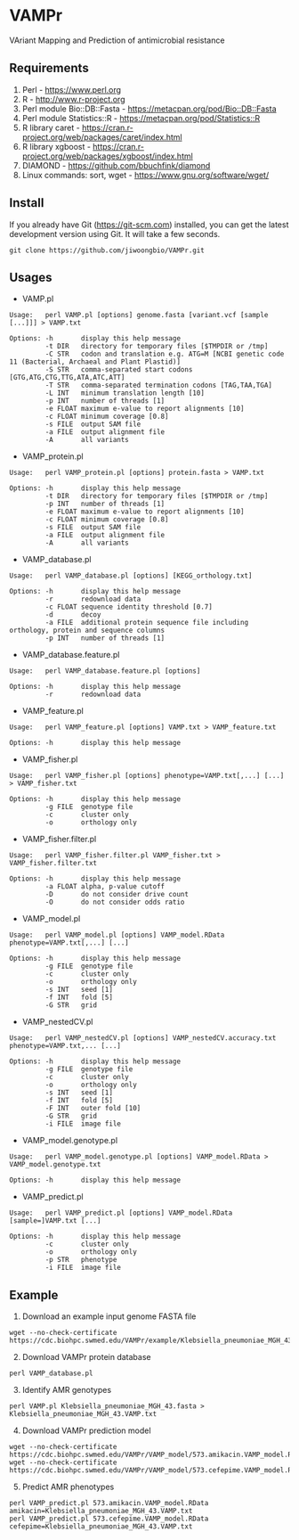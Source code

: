 # VAMPr
VAriant Mapping and Prediction of antimicrobial resistance


## Requirements

1. Perl - https://www.perl.org
2. R - http://www.r-project.org
3. Perl module Bio::DB::Fasta - https://metacpan.org/pod/Bio::DB::Fasta
4. Perl module Statistics::R - https://metacpan.org/pod/Statistics::R
5. R library caret - https://cran.r-project.org/web/packages/caret/index.html
6. R library xgboost - https://cran.r-project.org/web/packages/xgboost/index.html
7. DIAMOND - https://github.com/bbuchfink/diamond
8. Linux commands: sort, wget - https://www.gnu.org/software/wget/


## Install

If you already have Git (https://git-scm.com) installed, you can get the latest development version using Git. It will take a few seconds.
```
git clone https://github.com/jiwoongbio/VAMPr.git
```


## Usages

* VAMP.pl
```
Usage:   perl VAMP.pl [options] genome.fasta [variant.vcf [sample [...]]] > VAMP.txt

Options: -h       display this help message
         -t DIR   directory for temporary files [$TMPDIR or /tmp]
         -C STR   codon and translation e.g. ATG=M [NCBI genetic code 11 (Bacterial, Archaeal and Plant Plastid)]
         -S STR   comma-separated start codons [GTG,ATG,CTG,TTG,ATA,ATC,ATT]
         -T STR   comma-separated termination codons [TAG,TAA,TGA]
         -L INT   minimum translation length [10]
         -p INT   number of threads [1]
         -e FLOAT maximum e-value to report alignments [10]
         -c FLOAT minimum coverage [0.8]
         -s FILE  output SAM file
         -a FILE  output alignment file
         -A       all variants
```

* VAMP_protein.pl
```
Usage:   perl VAMP_protein.pl [options] protein.fasta > VAMP.txt

Options: -h       display this help message
         -t DIR   directory for temporary files [$TMPDIR or /tmp]
         -p INT   number of threads [1]
         -e FLOAT maximum e-value to report alignments [10]
         -c FLOAT minimum coverage [0.8]
         -s FILE  output SAM file
         -a FILE  output alignment file
         -A       all variants
```

* VAMP_database.pl
```
Usage:   perl VAMP_database.pl [options] [KEGG_orthology.txt]

Options: -h       display this help message
         -r       redownload data
         -c FLOAT sequence identity threshold [0.7]
         -d       decoy
         -a FILE  additional protein sequence file including orthology, protein and sequence columns
         -p INT   number of threads [1]
```

* VAMP_database.feature.pl
```
Usage:   perl VAMP_database.feature.pl [options]

Options: -h       display this help message
         -r       redownload data
```

* VAMP_feature.pl
```
Usage:   perl VAMP_feature.pl [options] VAMP.txt > VAMP_feature.txt

Options: -h       display this help message
```

* VAMP_fisher.pl
```
Usage:   perl VAMP_fisher.pl [options] phenotype=VAMP.txt[,...] [...] > VAMP_fisher.txt

Options: -h       display this help message
         -g FILE  genotype file
         -c       cluster only
         -o       orthology only
```

* VAMP_fisher.filter.pl
```
Usage:   perl VAMP_fisher.filter.pl VAMP_fisher.txt > VAMP_fisher.filter.txt

Options: -h       display this help message
         -a FLOAT alpha, p-value cutoff
         -D       do not consider drive count
         -O       do not consider odds ratio
```

* VAMP_model.pl
```
Usage:   perl VAMP_model.pl [options] VAMP_model.RData phenotype=VAMP.txt[,...] [...]

Options: -h       display this help message
         -g FILE  genotype file
         -c       cluster only
         -o       orthology only
         -s INT   seed [1]
         -f INT   fold [5]
         -G STR   grid
```

* VAMP_nestedCV.pl
```
Usage:   perl VAMP_nestedCV.pl [options] VAMP_nestedCV.accuracy.txt phenotype=VAMP.txt,... [...]

Options: -h       display this help message
         -g FILE  genotype file
         -c       cluster only
         -o       orthology only
         -s INT   seed [1]
         -f INT   fold [5]
         -F INT   outer fold [10]
         -G STR   grid
         -i FILE  image file
```

* VAMP_model.genotype.pl
```
Usage:   perl VAMP_model.genotype.pl [options] VAMP_model.RData > VAMP_model.genotype.txt

Options: -h       display this help message
```

* VAMP_predict.pl
```
Usage:   perl VAMP_predict.pl [options] VAMP_model.RData [sample=]VAMP.txt [...]

Options: -h       display this help message
         -c       cluster only
         -o       orthology only
         -p STR   phenotype
         -i FILE  image file
```


## Example

1. Download an example input genome FASTA file
```
wget --no-check-certificate https://cdc.biohpc.swmed.edu/VAMPr/example/Klebsiella_pneumoniae_MGH_43.fasta
```

2. Download VAMPr protein database
```
perl VAMP_database.pl
```

3. Identify AMR genotypes
```
perl VAMP.pl Klebsiella_pneumoniae_MGH_43.fasta > Klebsiella_pneumoniae_MGH_43.VAMP.txt
```

4. Download VAMPr prediction model
```
wget --no-check-certificate https://cdc.biohpc.swmed.edu/VAMPr/VAMP_model/573.amikacin.VAMP_model.RData
wget --no-check-certificate https://cdc.biohpc.swmed.edu/VAMPr/VAMP_model/573.cefepime.VAMP_model.RData
```

5. Predict AMR phenotypes
```
perl VAMP_predict.pl 573.amikacin.VAMP_model.RData amikacin=Klebsiella_pneumoniae_MGH_43.VAMP.txt
perl VAMP_predict.pl 573.cefepime.VAMP_model.RData cefepime=Klebsiella_pneumoniae_MGH_43.VAMP.txt
```
